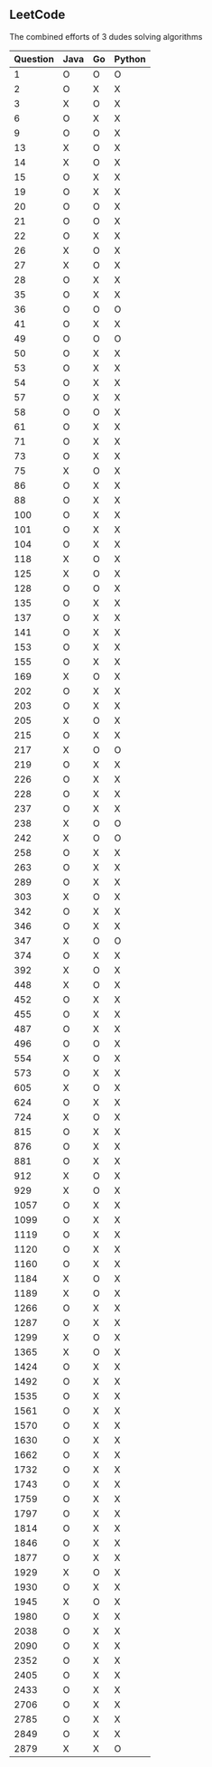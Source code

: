 ## LeetCode
The combined efforts of 3 dudes solving algorithms

| Question | Java | Go | Python |
| - | - | - | - |
| 1 | O | O | O |
| 2 | O | X | X |
| 3 | X | O | X |
| 6 | O | X | X |
| 9 | O | O | X |
| 13 | X | O | X |
| 14 | X | O | X |
| 15 | O | X | X |
| 19 | O | X | X |
| 20 | O | O | X |
| 21 | O | O | X |
| 22 | O | X | X |
| 26 | X | O | X |
| 27 | X | O | X |
| 28 | O | X | X |
| 35 | O | X | X |
| 36 | O | O | O |
| 41 | O | X | X |
| 49 | O | O | O |
| 50 | O | X | X |
| 53 | O | X | X |
| 54 | O | X | X |
| 57 | O | X | X |
| 58 | O | O | X |
| 61 | O | X | X |
| 71 | O | X | X |
| 73 | O | X | X |
| 75 | X | O | X |
| 86 | O | X | X |
| 88 | O | X | X |
| 100 | O | X | X |
| 101 | O | X | X |
| 104 | O | X | X |
| 118 | X | O | X |
| 125 | X | O | X |
| 128 | O | O | X |
| 135 | O | X | X |
| 137 | O | X | X |
| 141 | O | X | X |
| 153 | O | X | X |
| 155 | O | X | X |
| 169 | X | O | X |
| 202 | O | X | X |
| 203 | O | X | X |
| 205 | X | O | X |
| 215 | O | X | X |
| 217 | X | O | O |
| 219 | O | X | X |
| 226 | O | X | X |
| 228 | O | X | X |
| 237 | O | X | X |
| 238 | X | O | O |
| 242 | X | O | O |
| 258 | O | X | X |
| 263 | O | X | X |
| 289 | O | X | X |
| 303 | X | O | X |
| 342 | O | X | X |
| 346 | O | X | X |
| 347 | X | O | O |
| 374 | O | X | X |
| 392 | X | O | X |
| 448 | X | O | X |
| 452 | O | X | X |
| 455 | O | X | X |
| 487 | O | X | X |
| 496 | O | O | X |
| 554 | X | O | X |
| 573 | O | X | X |
| 605 | X | O | X |
| 624 | O | X | X |
| 724 | X | O | X |
| 815 | O | X | X |
| 876 | O | X | X |
| 881 | O | X | X |
| 912 | X | O | X |
| 929 | X | O | X |
| 1057 | O | X | X |
| 1099 | O | X | X |
| 1119 | O | X | X |
| 1120 | O | X | X |
| 1160 | O | X | X |
| 1184 | X | O | X |
| 1189 | X | O | X |
| 1266 | O | X | X |
| 1287 | O | X | X |
| 1299 | X | O | X |
| 1365 | X | O | X |
| 1424 | O | X | X |
| 1492 | O | X | X |
| 1535 | O | X | X |
| 1561 | O | X | X |
| 1570 | O | X | X |
| 1630 | O | X | X |
| 1662 | O | X | X |
| 1732 | O | X | X |
| 1743 | O | X | X |
| 1759 | O | X | X |
| 1797 | O | X | X |
| 1814 | O | X | X |
| 1846 | O | X | X |
| 1877 | O | X | X |
| 1929 | X | O | X |
| 1930 | O | X | X |
| 1945 | X | O | X |
| 1980 | O | X | X |
| 2038 | O | X | X |
| 2090 | O | X | X |
| 2352 | O | X | X |
| 2405 | O | X | X |
| 2433 | O | X | X |
| 2706 | O | X | X |
| 2785 | O | X | X |
| 2849 | O | X | X |
| 2879 | X | X | O |
